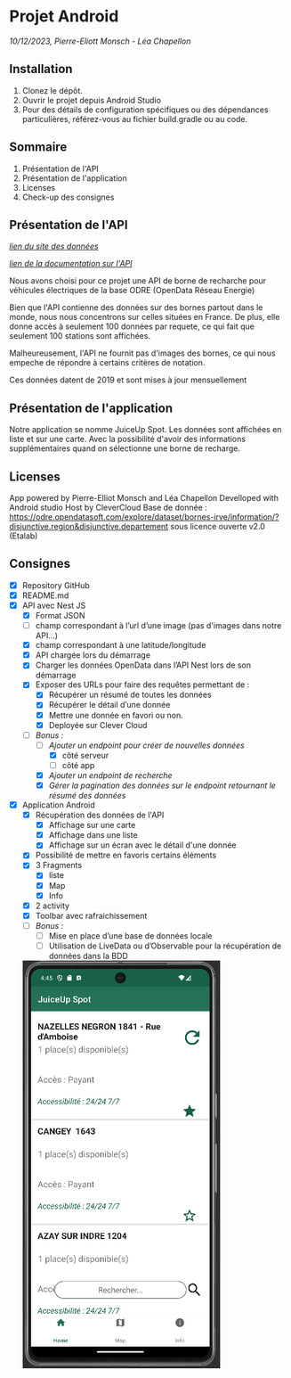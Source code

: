 # Projet Android

*10/12/2023, Pierre-Eliott Monsch - Léa Chapellon*

## Installation

1. Clonez le dépôt.
2. Ouvrir le projet depuis Android Studio
3. Pour des détails de configuration spécifiques ou des dépendances particulières, référez-vous au fichier build.gradle ou au code.

## Sommaire

1. Présentation de l'API
2. Présentation de l'application
3. Licenses
4. Check-up des consignes

## Présentation de l'API

*[lien du site des données](https://odre.opendatasoft.com/explore/dataset/bornes-irve/information/?disjunctive.region&disjunctive.departement)*

*[lien de la documentation sur l'API](https://help.opendatasoft.com/apis/ods-explore-v2/explore_v2.1.html)*

Nous avons choisi pour ce projet une API de borne de recharche pour véhicules électriques de la base ODRE (OpenData Réseau Energie)

Bien que l'API contienne des données sur des bornes partout dans le monde, nous nous concentrons sur celles situées en France.
De plus, elle donne accès à seulement 100 données par requete, ce qui fait que seulement 100 stations sont affichées.

Malheureusement, l'API ne fournit pas d'images des bornes, ce qui nous empeche de répondre à certains critères de notation.

Ces données datent de 2019 et sont mises à jour mensuellement

## Présentation de l'application

Notre application se nomme JuiceUp Spot. Les données sont affichées en liste et sur une carte. Avec la possibilité d'avoir des informations supplémentaires quand on sélectionne une borne de recharge.

## Licenses

App powered by Pierre-Elliot Monsch and Léa Chapellon
Develloped with Android studio
Host by CleverCloud
Base de donnée : https://odre.opendatasoft.com/explore/dataset/bornes-irve/information/?disjunctive.region&disjunctive.departement sous licence ouverte v2.0 (Etalab)

## Consignes

- [x] Repository GitHub
- [x] README.md
- [x] API avec Nest JS
  - [x] Format JSON
  - [ ] champ correspondant à l’url d’une image (pas d'images dans notre API...)
  - [x] champ correspondant à une latitude/longitude
  - [x] API chargée lors du démarrage
  - [x] Charger les données OpenData dans l’API Nest lors de son démarrage
  - [x] Exposer des URLs pour faire des requêtes permettant de :
    - [x] Récupérer un résumé de toutes les données
    - [x] Récupérer le détail d’une donnée
    - [x] Mettre une donnée en favori ou non.
    - [x] Deployée sur Clever Cloud
  - [ ] *Bonus :*
    - [ ] *Ajouter un endpoint pour créer de nouvelles données*
      - [x] côté serveur
      - [ ] côté app 
    - [x] *Ajouter un endpoint de recherche*
    - [x] *Gérer la pagination des données sur le endpoint retournant le résumé des données*
- [x] Application Android
  - [x] Récupération des données de l'API
    - [x] Affichage sur une carte
    - [x] Affichage dans une liste
    - [x] Affichage sur un écran avec le détail d'une donnée
  - [x] Possibilité de mettre en favoris certains éléments
  - [x] 3 Fragments
    - [x] liste
    - [x] Map
    - [x] Info
  - [x] 2 activity
  - [x] Toolbar avec rafraichissement
  - [ ] *Bonus :*
    - [ ] Mise en place d’une base de données locale 
    - [ ] Utilisation de LiveData ou d’Observable pour la récupération de données dans la BDD
       
  ![alt text](https://github.com/pierre-eliott/AndroidProjectMonschChapellon/blob/master/Home.PNG?raw=true)
